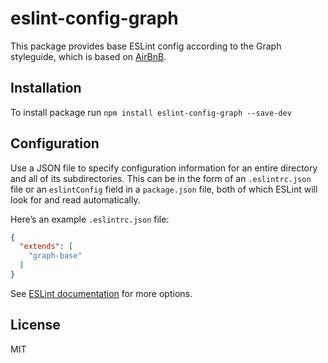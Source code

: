 # eslint-config-graph

This package provides base ESLint config according to the Graph styleguide, which is based on [AirBnB](https://github.com/airbnb/javascript).

## Installation

To install package run `npm install eslint-config-graph --save-dev`

## Configuration

Use a JSON file to specify configuration information for an entire directory and all of its subdirectories.
This can be in the form of an `.eslintrc.json` file or an `eslintConfig` field in a `package.json` file,
both of which ESLint will look for and read automatically.

Here’s an example `.eslintrc.json` file:

```json
{
  "extends": [
    "graph-base"
  ]
}
```

See [ESLint documentation](http://eslint.org/docs/user-guide/configuring) for more options.

## License

MIT
